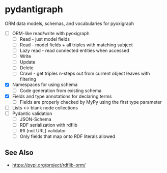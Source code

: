 # pydantigraph
ORM data models, schemas, and vocabularies for pyoxigraph

- [ ] ORM-like read/write with pyoxigraph
  - [ ] Read - just model fields
  - [ ] Read - model fields + all triples with matching subject
  - [ ] Lazy read - read connected entities when accessed
  - [ ] Write
  - [ ] Update
  - [ ] Delete
  - [ ] Crawl - get triples n-steps out from current object leaves with filtering
- [x] Namespaces for using schema
  - [ ] Code generation from existing schema 
- [x] Fields and type annotations for declaring terms
  - [ ] Fields are properly checked by MyPy using the first type parameter
- [ ] Lists <-> blank node collections
- [ ] Pydantic validation
  - [ ] JSON-Schema
  - [ ] RDF serialization with rdflib
  - [ ] IRI (not URL) validator
  - [ ] Only fields that map onto RDF literals allowed

## See Also

- https://pypi.org/project/rdflib-orm/